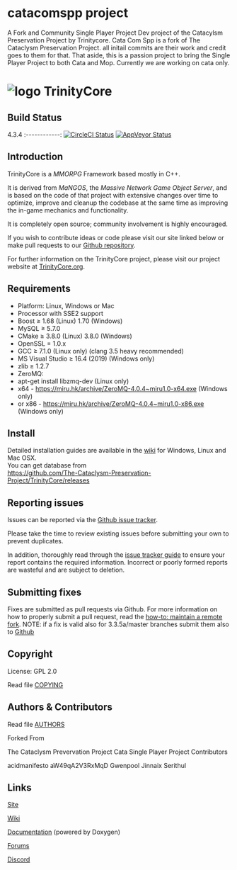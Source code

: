 # catacomspp project 
A Fork and Community Single Player Project Dev project of the Catacylsm Preservation Project by Trinitycore.
Cata Com Spp is a fork of The Cataclysm Preservation Project. all initail commits are their work and credit goes to them for that. That aside, this is a passion project to bring the Single Player Project to both Cata and Mop. Currently we are working on cata only.

# ![logo](https://community.trinitycore.org/public/style_images/1_trinitycore.png) TrinityCore

## Build Status


4.3.4 
:------------:
[![CircleCI Status](https://circleci.com/gh/The-Cataclysm-Preservation-Project/TrinityCore.svg?style=shield&branch=master)](https://app.circleci.com/pipelines/github/The-Cataclysm-Preservation-Project/TrinityCore?branch=master)
[![AppVeyor Status](https://ci.appveyor.com/api/projects/status/github/The-Cataclysm-Preservation-Project/TrinityCore?branch=master&svg=true)](https://ci.appveyor.com/project/Ovahlord/trinitycore)

## Introduction

TrinityCore is a *MMORPG* Framework based mostly in C++.

It is derived from *MaNGOS*, the *Massive Network Game Object Server*, and is
based on the code of that project with extensive changes over time to optimize,
improve and cleanup the codebase at the same time as improving the in-game
mechanics and functionality.

It is completely open source; community involvement is highly encouraged.

If you wish to contribute ideas or code please visit our site linked below or
make pull requests to our [Github repository](https://github.com/The-Cataclysm-Preservation-Project/TrinityCore).

For further information on the TrinityCore project, please visit our project
website at [TrinityCore.org](https://www.trinitycore.org).

## Requirements

+ Platform: Linux, Windows or Mac
+ Processor with SSE2 support
+ Boost ≥ 1.68 (Linux) 1.70 (Windows)
+ MySQL ≥ 5.7.0
+ CMake ≥ 3.8.0 (Linux) 3.8.0 (Windows)
+ OpenSSL = 1.0.x
+ GCC ≥ 7.1.0 (Linux only) (clang 3.5 heavy recommended)
+ MS Visual Studio ≥ 16.4 (2019) (Windows only)
+ zlib ≥ 1.2.7
+ ZeroMQ:
+ apt-get install libzmq-dev (Linux only)
+ x64 - https://miru.hk/archive/ZeroMQ-4.0.4~miru1.0-x64.exe (Windows only)
+ or x86 - https://miru.hk/archive/ZeroMQ-4.0.4~miru1.0-x86.exe (Windows only)

## Install

Detailed installation guides are available in the [wiki](https://www.trinitycore.info/display/tc/Installation+Guide) for
Windows, Linux and Mac OSX.  
You can get database from  
https://github.com/The-Cataclysm-Preservation-Project/TrinityCore/releases


## Reporting issues

Issues can be reported via the [Github issue tracker](https://github.com/The-Cataclysm-Preservation-Project/TrinityCore/issues).

Please take the time to review existing issues before submitting your own to
prevent duplicates.

In addition, thoroughly read through the [issue tracker guide](https://www.trinitycore.org/f/topic/37-the-trinitycore-issuetracker-and-you/) to ensure
your report contains the required information. Incorrect or poorly formed
reports are wasteful and are subject to deletion.


## Submitting fixes

Fixes are submitted as pull requests via Github. For more information on how to
properly submit a pull request, read the [how-to: maintain a remote fork](https://www.trinitycore.org/f/topic/6037-howto-maintain-a-remote-fork-for-pull-requests-tortoisegit/).
NOTE: if a fix is valid also for 3.3.5a/master branches submit them also to [Github](https://github.com/TrinityCore/TrinityCore)


## Copyright

License: GPL 2.0

Read file [COPYING](COPYING)


## Authors &amp; Contributors

Read file [AUTHORS](AUTHORS)

Forked From

The Cataclysm Prevervation Project
Cata Single Player Project Contributors

acidmanifesto
aW49qA2V3RxMqD
Gwenpool
Jinnaix
Serithul

## Links

[Site](https://www.trinitycore.org)

[Wiki](https://trinitycore.info)

[Documentation](https://www.trinitycore.net) (powered by Doxygen)

[Forums](https://www.trinitycore.org/f/)

[Discord](https://discord.gg/NevNbcagJX)
